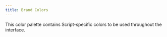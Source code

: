 ```yaml
---
title: Brand Colors
---
```


This color palette contains Script-specific colors to be used throughout the interface.
